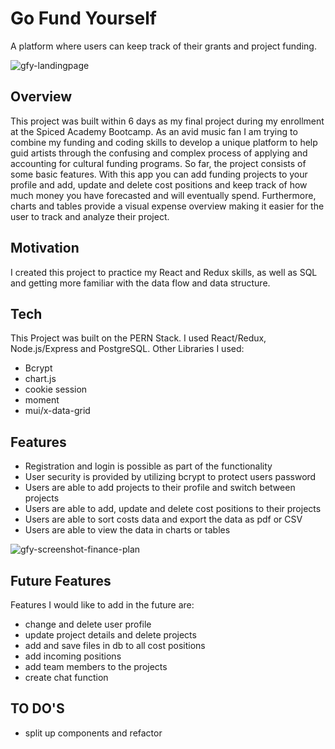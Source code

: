 # Go Fund Yourself
A platform where users can keep track of their grants and project funding.

![gfy-landingpage](https://github.com/LuiseBrandenburger/go-fund-yourself/blob/master/client/public/gfy-landingpage.png)

## Overview
This project was built within 6 days as my final project during my enrollment at the Spiced Academy Bootcamp. As an avid music fan I am trying to combine my funding and coding skills to develop a unique platform to help guid artists through the confusing and complex process of applying and accounting for cultural funding programs. 
So far, the project consists of some basic features. With this app you can add funding projects to your profile and add, update and delete cost positions and keep track of how much money you have forecasted and will eventually spend. Furthermore, charts and tables provide a visual expense overview making it easier for the user to track and analyze their project. 

## Motivation
I created this project to practice my React and Redux skills, as well as SQL and getting more familiar with the data flow and data structure.

## Tech
This Project was built on the PERN Stack. I used React/Redux, Node.js/Express and PostgreSQL.
Other Libraries I used:
- Bcrypt
- chart.js
- cookie session
- moment
- mui/x-data-grid

## Features
- Registration and login is possible as part of the functionality
- User security is provided by utilizing bcrypt to protect users password
- Users are able to add projects to their profile and switch between projects
- Users are able to add, update and delete cost positions to their projects
- Users are able to sort costs data and export the data as pdf or CSV
- Users are able to view the data in charts or tables

![gfy-screenshot-finance-plan](https://github.com/LuiseBrandenburger/go-fund-yourself/blob/master/client/public/gfy-screenshot-finance-plan.png)

## Future Features
Features I would like to add in the future are:
- change and delete user profile
- update project details and delete projects
- add and save files in db to all cost positions
- add incoming positions
- add team members to the projects
- create chat function

## TO DO'S
- split up components and refactor
